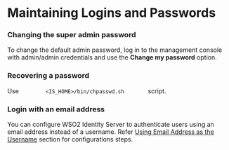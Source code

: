 # Maintaining Logins and Passwords

### Changing the super admin password

To change the default admin password, log in to the management console
with admin/admin credentials and use the **Change my password** option.

### Recovering a password

Use `         <IS_HOME>/bin/chpasswd.sh        ` script.

### Login with an email address

You can configure WSO2 Identity Server to authenticate users using an email address instead of a username. Refer [Using Email Address as the Username](../../learn/using-email-address-as-the-username) section for configurations steps.


